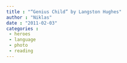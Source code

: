 ```yaml
---
title : "“Genius Child” by Langston Hughes"
author : "Niklas"
date : "2011-02-03"
categories : 
 - heroes
 - language
 - photo
 - reading
---
```



